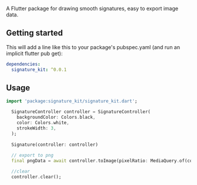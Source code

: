 <!--
This README describes the package. If you publish this package to pub.dev,
this README's contents appear on the landing page for your package.

For information about how to write a good package README, see the guide for
[writing package pages](https://dart.dev/guides/libraries/writing-package-pages).

For general information about developing packages, see the Dart guide for
[creating packages](https://dart.dev/guides/libraries/create-library-packages)
and the Flutter guide for
[developing packages and plugins](https://flutter.dev/developing-packages).
-->

A Flutter package for drawing smooth signatures, easy to export image data. 


## Getting started

This will add a line like this to your package's pubspec.yaml (and run an implicit flutter pub get):

```yaml
dependencies:
  signature_kit: ^0.0.1
```


## Usage

```dart
import 'package:signature_kit/signature_kit.dart';

  SignatureController controller = SignatureController(
    backgroundColor: Colors.black,
    color: Colors.white,
    strokeWidth: 3,
  );
  
  Signature(controller: controller)
  
  // export to png
  final pngData = await controller.toImage(pixelRatio: MediaQuery.of(context).devicePixelRatio, format: ImageByteFormat.png);

  //clear
  controller.clear();
```

